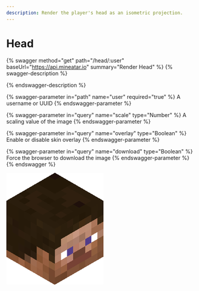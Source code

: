 ```yaml
---
description: Render the player's head as an isometric projection.
---
```


# Head

{% swagger method="get" path="/head/:user" baseUrl="https://api.mineatar.io" summary="Render Head" %}
{% swagger-description %}

{% endswagger-description %}

{% swagger-parameter in="path" name="user" required="true" %}
A username or UUID
{% endswagger-parameter %}

{% swagger-parameter in="query" name="scale" type="Number" %}
A scaling value of the image
{% endswagger-parameter %}

{% swagger-parameter in="query" name="overlay" type="Boolean" %}
Enable or disable skin overlay
{% endswagger-parameter %}

{% swagger-parameter in="query" name="download" type="Boolean" %}
Force the browser to download the image
{% endswagger-parameter %}
{% endswagger %}

![](<../.gitbook/assets/image (3) (1).png>)
